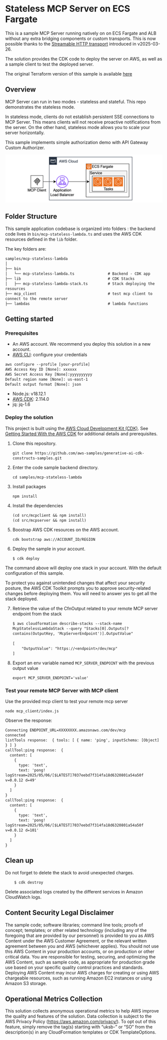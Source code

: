 # Stateless MCP Server on ECS Fargate

This is a sample MCP Server running natively on on ECS Fargate and ALB without any extra bridging components or custom transports. This is now possible thanks to the [Streamable HTTP transport](https://modelcontextprotocol.io/specification/2025-03-26/basic/transports#streamable-http) introduced in v2025-03-26.

The solution provides the CDK code to deploy the server on AWS, as well as a sample client to test the deployed server.

The original Terraform version of this sample is available [here](https://github.com/aws-samples/sample-serverless-mcp-servers/tree/main/stateless-mcp-on-lambda-nodejs)

## Overview

MCP Server can run in two modes - stateless and stateful. This repo demonstrates the stateless mode.

In stateless mode, clients do not establish persistent SSE connections to MCP Server. This means clients will not receive proactive notifications from the server. On the other hand, stateless mode allows you to scale your server horizontally.

This sample implements simple authorization demo with API Gateway Custom Authorizer.

![Architecture Diagram](./doc/architecture.png)

## Folder Structure

This sample application codebase is organized into folders : the backend code lives in ```bin/mcp-stateless-lambda.ts``` and uses the AWS CDK resources defined in the ```lib``` folder.

The key folders are:

```
samples/mcp-stateless-lambda
│
├── bin
│   └── mcp-stateless-lambda.ts               # Backend - CDK app
├── lib                                       # CDK Stacks
│   ├── mcp-stateless-lambda-stack.ts         # Stack deploying the resources
├── mcp_client                                # test mcp client to connect to the remote server
├── lambdas                                   # lambda functions
```

## Getting started

### Prerequisites

- An AWS account. We recommend you deploy this solution in a new account.
- [AWS CLI](https://aws.amazon.com/cli/): configure your credentials

```
aws configure --profile [your-profile] 
AWS Access Key ID [None]: xxxxxx
AWS Secret Access Key [None]:yyyyyyyyyy
Default region name [None]: us-east-1 
Default output format [None]: json
```

- Node.js: v18.12.1
- [AWS CDK](https://github.com/aws/aws-cdk/releases/tag/v2.114.0): 2.114.0
- jq: jq-1.6

### Deploy the solution

This project is built using the [AWS Cloud Development Kit (CDK)](https://aws.amazon.com/cdk/). See [Getting Started With the AWS CDK](https://docs.aws.amazon.com/cdk/v2/guide/getting_started.html) for additional details and prerequisites.

1. Clone this repository.

    ```shell
    git clone https://github.com/aws-samples/generative-ai-cdk-constructs-samples.git
    ```

2. Enter the code sample backend directory.

    ```shell
    cd samples/mcp-stateless-lambda
    ```

3. Install packages

   ```shell
   npm install
   ```

4. Install the dependencies

    ```shell
   (cd src/mcpclient && npm install)
   (cd src/mcpserver && npm install)
   ```

5. Boostrap AWS CDK resources on the AWS account.

    ```shell
    cdk bootstrap aws://ACCOUNT_ID/REGION
    ```

6. Deploy the sample in your account.

    ```shell
    $ cdk deploy
    ```

The command above will deploy one stack in your account. With the default configuration of this sample.

To protect you against unintended changes that affect your security posture, the AWS CDK Toolkit prompts you to approve security-related changes before deploying them. You will need to answer yes to get all the stack deployed.

7. Retrieve the value of the CfnOutput related to your remote MCP server endpoint from the stack

    ```shell
    $ aws cloudformation describe-stacks --stack-name McpStatelessLambdaStack --query "Stacks[0].Outputs[?contains(OutputKey, 'McpServerEndpoint')].OutputValue"

    [
        "OutputValue": "https://<endpoint>/dev/mcp"
    ]
    ```

8. Export an env variable named `MCP_SERVER_ENDPOINT` with the previous output value

    ```shell
    export MCP_SERVER_ENDPOINT='value'
    ```

### Test your remote MCP Server with MCP client

Use the provided mcp client to test your remote mcp server

```shell
node mcp_client/index.js
```

Observe the response:

```
Connecting ENDPOINT_URL=XXXXXXXX.amazonaws.com/dev/mcp
connected
listTools response:  { tools: [ { name: 'ping', inputSchema: [Object] } ] }
callTool:ping response:  {
  content: [
    {
      type: 'text',
      text: 'pong! logStream=2025/05/06/[$LATEST]7037eebd7f314fa18d6320801a54a50f v=0.0.12 d=49'
    }
  ]
}
callTool:ping response:  {
  content: [
    {
      type: 'text',
      text: 'pong! logStream=2025/05/06/[$LATEST]7037eebd7f314fa18d6320801a54a50f v=0.0.12 d=101'
    }
  ]
}
```

## Clean up

Do not forget to delete the stack to avoid unexpected charges.

```shell
    $ cdk destroy
```

Delete associated logs created by the different services in Amazon CloudWatch logs.

## Content Security Legal Disclaimer

The sample code; software libraries; command line tools; proofs of concept; templates; or other related technology (including any of the foregoing that are provided by our personnel) is provided to you as AWS Content under the AWS Customer Agreement, or the relevant written agreement between you and AWS (whichever applies). You should not use this AWS Content in your production accounts, or on production or other critical data. You are responsible for testing, securing, and optimizing the AWS Content, such as sample code, as appropriate for production grade use based on your specific quality control practices and standards. Deploying AWS Content may incur AWS charges for creating or using AWS chargeable resources, such as running Amazon EC2 instances or using Amazon S3 storage.

## Operational Metrics Collection

This solution collects anonymous operational metrics to help AWS improve the quality and features of the solution. Data collection is subject to the AWS Privacy Policy (https://aws.amazon.com/privacy/). To opt out of this feature, simply remove the tag(s) starting with “uksb-” or “SO” from the description(s) in any CloudFormation templates or CDK TemplateOptions.
